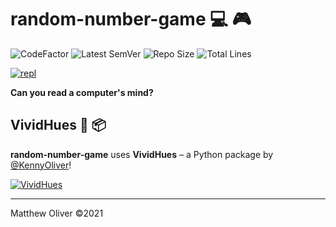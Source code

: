 # random-number-game :computer: :video_game:

![CodeFactor](https://www.codefactor.io/repository/github/MatthewOliverCode/random-number-game/badge?style=for-the-badge)
![Latest SemVer](https://img.shields.io/github/v/tag/MatthewOliverCode/random-number-game?label=version&sort=semver&style=for-the-badge)
![Repo Size](https://img.shields.io/github/repo-size/MatthewOliverCode/random-number-game?style=for-the-badge)
![Total Lines](https://img.shields.io/tokei/lines/github/MatthewOliverCode/random-number-game?style=for-the-badge)

[![repl](https://replit.com/badge/github/MatthewOliverCode/random-number-game)](https://replit.com/@MatthewOliver04/random-number-game)

**Can you read a computer's mind?**

## VividHues :rainbow: :package:
**random-number-game** uses **VividHues** – a Python package by [@KennyOliver](https://github.com/KennyOliver)!

[![VividHues](https://img.shields.io/badge/Get%20VividHues-252525?style=for-the-badge&logo=python&logoColor=white&link=https://github.com/KennyOliver/VividHues)](https://github.com/KennyOliver/VividHues)


---
Matthew Oliver ©2021
